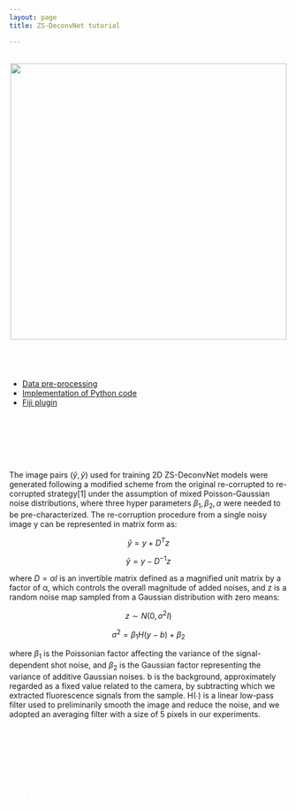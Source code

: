 ```yaml
---
layout: page
title: ZS-DeconvNet tutorial

---
```

<br>
<center><img src="https://github.com/TristaZeng/ZS-DeconvNet/blob/master/images/Logo_v2_White_transparent.png?raw=true" width="500" align="center" /></center>

<h2 style="color:white;">Content</h2>

<ul>
  <li><a href="#Data Pre-processing">Data pre-processing</a></li>
  <li><a href="#Implementation of Python code">Implementation of Python code</a></li>
  <li><a href="#Fiji plugin">Fiji plugin</a></li>
</ul>

<h2 style="color:white;" id="Data pre-processing">1. Data pre-processing</h2>

<h3 style="color:white;">1.1 Data Augmentation and Re-corruption for 2D Data</h3>

The image pairs $(\hat{y},\tilde{y})$ used for training 2D ZS-DeconvNet models were generated following a modified scheme from the original re-corrupted to re-corrupted strategy[1] under the assumption of mixed Poisson-Gaussian noise distributions, where three hyper parameters $\beta_1,\beta_2, \alpha$ were needed to be pre-characterized. The re-corruption procedure from a single noisy image y can be represented in matrix form as:

$$
\hat{y}=y+D^Tz
$$

$$
\tilde{y}=y-D^{-1}z
$$

where $D=\alpha I$ is an invertible matrix defined as a magnified unit matrix by a factor of α, which controls the overall magnitude of added noises, and z is a random noise map sampled from a Gaussian distribution with zero means:

$$
z \sim N(0,\sigma ^2I)
$$

$$
\sigma ^2 = \beta_1H(y-b)+\beta_2
$$

where $\beta_1$ is the Poissonian factor affecting the variance of the signal-dependent shot noise, and $\beta_2$ is the Gaussian factor representing the variance of additive Gaussian noises. b is the background, approximately regarded as a fixed value related to the camera, by subtracting which we extracted fluorescence signals from the sample. H(∙) is a linear low-pass filter used to preliminarily smooth the image and reduce the noise, and we adopted an averaging filter with a size of 5 pixels in our experiments.

<h3 style="color:white;">1.2 Data Augmentation and Re-sampling for 3D Data</h3>


<h2 style="color:white;" id="Implementation of Python code">2. Implementation of Python code</h2>

<h2 style="color:white;" id="Fiji plugin">3. Fiji plugin</h2>
